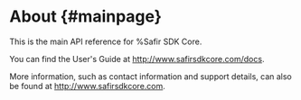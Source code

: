 About {#mainpage}
======

This is the main API reference for %Safir SDK Core.

You can find the User's Guide at http://www.safirsdkcore.com/docs.

More information, such as contact information and support details, can also be found at http://www.safirsdkcore.com.
